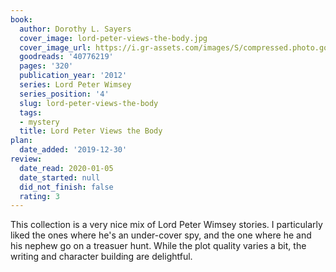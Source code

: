 ```yaml
---
book:
  author: Dorothy L. Sayers
  cover_image: lord-peter-views-the-body.jpg
  cover_image_url: https://i.gr-assets.com/images/S/compressed.photo.goodreads.com/books/1531243413l/40776219._SX98_.jpg
  goodreads: '40776219'
  pages: '320'
  publication_year: '2012'
  series: Lord Peter Wimsey
  series_position: '4'
  slug: lord-peter-views-the-body
  tags:
  - mystery
  title: Lord Peter Views the Body
plan:
  date_added: '2019-12-30'
review:
  date_read: 2020-01-05
  date_started: null
  did_not_finish: false
  rating: 3
---
```


This collection is a very nice mix of Lord Peter Wimsey stories. I particularly liked the ones where he's an under-cover spy, and the one where he and his nephew go on a treasuer hunt. While the plot quality varies a bit, the writing and character building are delightful.
